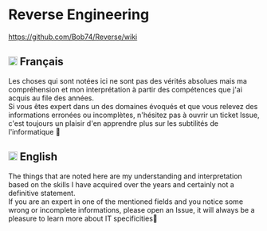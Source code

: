 # Reverse Engineering

https://github.com/Bob74/Reverse/wiki

## <img src='https://user-images.githubusercontent.com/9498543/158698861-bb935775-2024-4839-b2b1-5a617e677bfb.png' width='18'> Français
Les choses qui sont notées ici ne sont pas des vérités absolues mais ma compréhension et mon interprétation à partir des compétences que j'ai acquis au file des années.  
Si vous êtes expert dans un des domaines évoqués et que vous relevez des informations erronées ou incomplètes, n'hésitez pas à ouvrir un ticket Issue, c'est toujours un plaisir d'en apprendre plus sur les subtilités de l'informatique 🙂

## <img src='https://user-images.githubusercontent.com/9498543/158698141-c52be1ee-18b6-464d-9a42-6713ff93d7e9.png' width='18'> English
The things that are noted here are my understanding and interpretation based on the skills I have acquired over the years and certainly not a definitive statement.  
If you are an expert in one of the mentioned fields and you notice some wrong or incomplete informations, please open an Issue, it will always be a pleasure to learn more about IT specificities🙂
